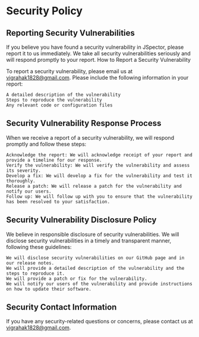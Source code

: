 # Security Policy

## Reporting Security Vulnerabilities
 If you believe you have found a security vulnerability in JSpector, please report it to us immediately. We take all security vulnerabilities seriously and will respond promptly to your report. How to Report a Security Vulnerability

To report a security vulnerability, please email us at vigrahak1828@gmail.com. Please include the following information in your report:

    A detailed description of the vulnerability
    Steps to reproduce the vulnerability
    Any relevant code or configuration files

## Security Vulnerability Response Process
 When we receive a report of a security vulnerability, we will respond promptly and follow these steps:

    Acknowledge the report: We will acknowledge receipt of your report and provide a timeline for our response.
    Verify the vulnerability: We will verify the vulnerability and assess its severity.
    Develop a fix: We will develop a fix for the vulnerability and test it thoroughly.
    Release a patch: We will release a patch for the vulnerability and notify our users.
    Follow up: We will follow up with you to ensure that the vulnerability has been resolved to your satisfaction.

## Security Vulnerability Disclosure Policy
 We believe in responsible disclosure of security vulnerabilities. We will disclose security vulnerabilities in a timely and transparent manner, following these guidelines:

    We will disclose security vulnerabilities on our GitHub page and in our release notes.
    We will provide a detailed description of the vulnerability and the steps to reproduce it.
    We will provide a patch or fix for the vulnerability.
    We will notify our users of the vulnerability and provide instructions on how to update their software.

## Security Contact Information
If you have any security-related questions or concerns, please contact us at vigrahak1828@gmail.com.
